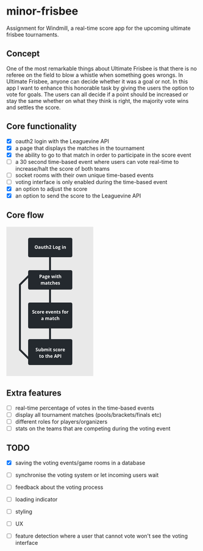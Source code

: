 # minor-frisbee
Assignment for Windmill, a real-time score app for the upcoming ultimate frisbee tournaments.

## Concept
One of the most remarkable things about Ultimate Frisbee is that there is no referee on the field to blow a whistle when something goes wrongs. In Ultimate Frisbee, anyone can decide whether it was a goal or not. In this app I want to enhance this honorable task by giving the users the option to vote for goals. The users can all decide if a point should be increased or stay the same whether on what they think is right, the majority vote wins and settles the score.

## Core functionality
-  [x] oauth2 login with the Leaguevine API
-  [x] a page that displays the matches in the tournament
-  [x] the ability to go to that match in order to participate in the score event
-  [ ] a 30 second time-based event where users can vote real-time to increase/halt the score of both teams
-  [ ] socket rooms with their own unique time-based events
-  [ ] voting interface is only enabled during the time-based event
-  [x] an option to adjust the score
-  [x] an option to send the score to the Leaguevine API

## Core flow
<img src="media/coreflow.png"/>

## Extra features
-  [ ] real-time percentage of votes in the time-based events
-  [ ] display all tournament matches (pools/brackets/finals etc)
-  [ ] different roles for players/organizers
-  [ ] stats on the teams that are competing during the voting event

## TODO
-  [x] saving the voting events/game rooms in a database
-  [ ] synchronise the voting system or let incoming users wait
-  [ ] feedback about the voting process
-  [ ] loading indicator
-  [ ] styling
-  [ ] UX
-  [ ] feature detection where a user that cannot vote won't see the voting interface

